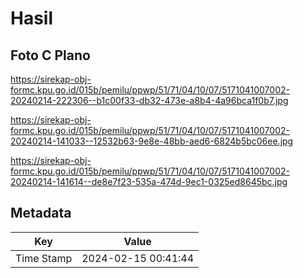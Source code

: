 # Hasil

## Foto C Plano

https://sirekap-obj-formc.kpu.go.id/015b/pemilu/ppwp/51/71/04/10/07/5171041007002-20240214-222306--b1c00f33-db32-473e-a8b4-4a96bca1f0b7.jpg

https://sirekap-obj-formc.kpu.go.id/015b/pemilu/ppwp/51/71/04/10/07/5171041007002-20240214-141033--12532b63-9e8e-48bb-aed6-6824b5bc06ee.jpg

https://sirekap-obj-formc.kpu.go.id/015b/pemilu/ppwp/51/71/04/10/07/5171041007002-20240214-141614--de8e7f23-535a-474d-9ec1-0325ed8645bc.jpg


## Metadata

| Key        | Value               |
| ---------- | ------------------- |
| Time Stamp | 2024-02-15 00:41:44 |



